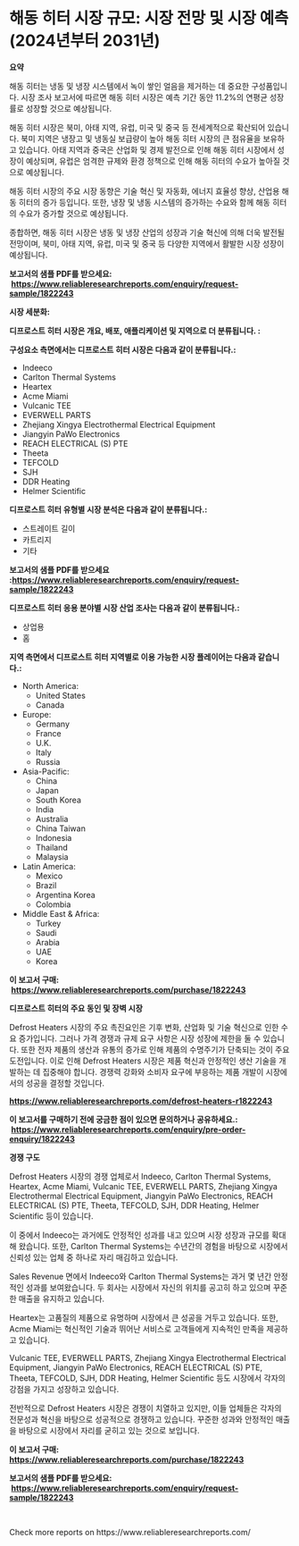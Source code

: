 <p><h1>해동 히터 시장 규모: 시장 전망 및 시장 예측 (2024년부터 2031년)</h1></p><p><strong>요약</strong></p>
<p><p>해동 히터는 냉동 및 냉장 시스템에서 녹이 쌓인 얼음을 제거하는 데 중요한 구성품입니다. 시장 조사 보고서에 따르면 해동 히터 시장은 예측 기간 동안 11.2%의 연평균 성장률로 성장할 것으로 예상됩니다.</p><p>해동 히터 시장은 북미, 아태 지역, 유럽, 미국 및 중국 등 전세계적으로 확산되어 있습니다. 북미 지역은 냉장고 및 냉동실 보급량이 높아 해동 히터 시장의 큰 점유율을 보유하고 있습니다. 아태 지역과 중국은 산업화 및 경제 발전으로 인해 해동 히터 시장에서 성장이 예상되며, 유럽은 엄격한 규제와 환경 정책으로 인해 해동 히터의 수요가 높아질 것으로 예상됩니다.</p><p>해동 히터 시장의 주요 시장 동향은 기술 혁신 및 자동화, 에너지 효율성 향상, 산업용 해동 히터의 증가 등입니다. 또한, 냉장 및 냉동 시스템의 증가하는 수요와 함께 해동 히터의 수요가 증가할 것으로 예상됩니다.</p><p>종합하면, 해동 히터 시장은 냉동 및 냉장 산업의 성장과 기술 혁신에 의해 더욱 발전될 전망이며, 북미, 아태 지역, 유럽, 미국 및 중국 등 다양한 지역에서 활발한 시장 성장이 예상됩니다.</p></p>
<p><strong>보고서의 샘플 PDF를 받으세요: &nbsp;<a href="https://www.reliableresearchreports.com/enquiry/request-sample/1822243">https://www.reliableresearchreports.com/enquiry/request-sample/1822243</a></strong></p>
<p><strong>시장 세분화:</strong></p>
<p><strong> 디프로스트 히터 시장은 개요, 배포, 애플리케이션 및 지역으로 더 분류됩니다. :</strong></p>
<p><strong>구성요소 측면에서는 디프로스트 히터 시장은 다음과 같이 분류됩니다.:</strong></p>
<p><ul><li>Indeeco</li><li>Carlton Thermal Systems</li><li>Heartex</li><li>Acme Miami</li><li>Vulcanic TEE</li><li>EVERWELL PARTS</li><li>Zhejiang Xingya Electrothermal Electrical Equipment</li><li>Jiangyin PaWo Electronics</li><li>REACH ELECTRICAL (S) PTE</li><li>Theeta</li><li>TEFCOLD</li><li>SJH</li><li>DDR Heating</li><li>Helmer Scientific</li></ul></p>
<p><strong> 디프로스트 히터 유형별 시장 분석은 다음과 같이 분류됩니다.:</strong></p>
<p><ul><li>스트레이트 길이</li><li>카트리지</li><li>기타</li></ul></p>
<p><strong>보고서의 샘플 PDF를 받으세요 :<a href="https://www.reliableresearchreports.com/enquiry/request-sample/1822243">https://www.reliableresearchreports.com/enquiry/request-sample/1822243</a></strong></p>
<p><strong> 디프로스트 히터 응용 분야별 시장 산업 조사는 다음과 같이 분류됩니다.:</strong></p>
<p><ul><li>상업용</li><li>홈</li></ul></p>
<p><strong>지역 측면에서 디프로스트 히터 지역별로 이용 가능한 시장 플레이어는 다음과 같습니다.:</strong></p>
<p><ul>
    <li>
        North America:
        <ul>
            <li>United States</li>
            <li>Canada</li>
        </ul>
    </li>
    <li>
        Europe:
        <ul>
            <li>Germany</li>
            <li>France</li>
            <li>U.K.</li>
            <li>Italy</li>
            <li>Russia</li>
        </ul>
    </li>
    <li>
        Asia-Pacific:
        <ul>
            <li>China</li>
            <li>Japan</li>
            <li>South Korea</li>
            <li>India</li>
            <li>Australia</li>
            <li>China Taiwan</li>
            <li>Indonesia</li>
            <li>Thailand</li>
            <li>Malaysia</li>
        </ul>
    </li>
    <li>
        Latin America:
        <ul>
            <li>Mexico</li>
            <li>Brazil</li>
            <li>Argentina Korea</li>
            <li>Colombia</li>
        </ul>
    </li>
    <li>
        Middle East & Africa:
        <ul>
            <li>Turkey</li>
            <li>Saudi</li>
            <li>Arabia</li>
            <li>UAE</li>
            <li>Korea</li>
        </ul>
    </li>
    </ul></p>
<p><strong>이 보고서 구매: &nbsp;<a href="https://www.reliableresearchreports.com/purchase/1822243">https://www.reliableresearchreports.com/purchase/1822243</a></strong></p>
<p><strong>디프로스트 히터의 주요 동인 및 장벽 시장</strong></p>
<p><p>Defrost Heaters 시장의 주요 촉진요인은 기후 변화, 산업화 및 기술 혁신으로 인한 수요 증가입니다. 그러나 가격 경쟁과 규제 요구 사항은 시장 성장에 제한을 둘 수 있습니다. 또한 전자 제품의 생산과 유통의 증가로 인해 제품의 수명주기가 단축되는 것이 주요 도전입니다. 이로 인해 Defrost Heaters 시장은 제품 혁신과 안정적인 생산 기술을 개발하는 데 집중해야 합니다. 경쟁력 강화와 소비자 요구에 부응하는 제품 개발이 시장에서의 성공을 결정할 것입니다.</p></p>
<p><strong><a href="https://www.reliableresearchreports.com/defrost-heaters-r1822243">https://www.reliableresearchreports.com/defrost-heaters-r1822243</a></strong></p>
<p><strong>이 보고서를 구매하기 전에 궁금한 점이 있으면 문의하거나 공유하세요.: &nbsp;<a href="https://www.reliableresearchreports.com/enquiry/pre-order-enquiry/1822243">https://www.reliableresearchreports.com/enquiry/pre-order-enquiry/1822243</a></strong></p>
<p><strong>경쟁 구도</strong></p>
<p><p>Defrost Heaters 시장의 경쟁 업체로서 Indeeco, Carlton Thermal Systems, Heartex, Acme Miami, Vulcanic TEE, EVERWELL PARTS, Zhejiang Xingya Electrothermal Electrical Equipment, Jiangyin PaWo Electronics, REACH ELECTRICAL (S) PTE, Theeta, TEFCOLD, SJH, DDR Heating, Helmer Scientific 등이 있습니다. </p><p>이 중에서 Indeeco는 과거에도 안정적인 성과를 내고 있으며 시장 성장과 규모를 확대해 왔습니다. 또한, Carlton Thermal Systems는 수년간의 경험을 바탕으로 시장에서 신뢰성 있는 업체 중 하나로 자리 매김하고 있습니다. </p><p>Sales Revenue 면에서 Indeeco와 Carlton Thermal Systems는 과거 몇 년간 안정적인 성과를 보여왔습니다. 두 회사는 시장에서 자신의 위치를 공고히 하고 있으며 꾸준한 매출을 유지하고 있습니다.</p><p>Heartex는 고품질의 제품으로 유명하며 시장에서 큰 성공을 거두고 있습니다. 또한, Acme Miami는 혁신적인 기술과 뛰어난 서비스로 고객들에게 지속적인 만족을 제공하고 있습니다.</p><p>Vulcanic TEE, EVERWELL PARTS, Zhejiang Xingya Electrothermal Electrical Equipment, Jiangyin PaWo Electronics, REACH ELECTRICAL (S) PTE, Theeta, TEFCOLD, SJH, DDR Heating, Helmer Scientific 등도 시장에서 각자의 강점을 가지고 성장하고 있습니다. </p><p>전반적으로 Defrost Heaters 시장은 경쟁이 치열하고 있지만, 이들 업체들은 각자의 전문성과 혁신을 바탕으로 성공적으로 경쟁하고 있습니다. 꾸준한 성과와 안정적인 매출을 바탕으로 시장에서 자리를 굳히고 있는 것으로 보입니다.</p></p>
<p><strong>이 보고서 구매: &nbsp; <a href="https://www.reliableresearchreports.com/purchase/1822243">https://www.reliableresearchreports.com/purchase/1822243</a></strong></p>
<p><strong>보고서의 샘플 PDF를 받으세요: &nbsp;<a href="https://www.reliableresearchreports.com/enquiry/request-sample/1822243">https://www.reliableresearchreports.com/enquiry/request-sample/1822243</a></strong><strong></strong></p>
<p>&nbsp;</p>
<p>Check more reports on https://www.reliableresearchreports.com/</p>